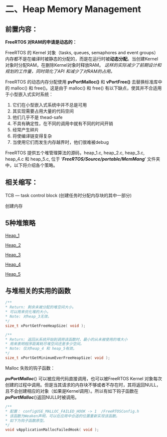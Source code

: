 # 二、Heap Memory Management

## 前置内容：

**FreeRTOS 对RAM的申请是动态的：**

FreeRTOS 的 Kernel 对象（tasks, queues, semaphores and event groups）内存都不是在编译时被静态的分配的，而是在运行时被**动态分配**。当创建Kernel 对象时分配RAM，在删除Kernel对象时释放RAM。 *这样的实际减少了前期设计和规划的工作量，同时简化了API 和减少了对RAM的占用。*

FreeRTOS 的动态内存分配使用 **pvPortMalloc()** 和 **vPortFree()** 去替换标准库中的 malloc() 和 free()。这是由于 malloc() 和 free() 有以下缺点，使其并不合适用于小型嵌入式实时系统：

1. 它们在小型嵌入式系统中并不总是可用
2. 其实现需要占用大量的代码空间
3. 他们几乎不是 thead-safe
4. 不具有确定性，在不同的调用中就有不同的时间开销
5. 经常产生碎片
6. 将使编译链变得复杂
7. 当使用它们而发生内存越界时，他们很难被debug

FreeRTOS 提供五个堆管理算法的源码，heap_1.c, heap_2.c, heap_3.c, heap_4.c 和 heap_5.c, 位于 ‘***FreeRTOS/Source/portable/MemMang***’ 文件夹中，以下将介绍各个策略。

## 相关缩写：

TCB — task control block (创建任务时分配内存块的其中一部分)

创建内存

## 5种堆策略

[Heap_1](%E4%BA%8C%E3%80%81Heap%20Mem%20fed96/Heap_1%205cc21.md)

[Heap_2](%E4%BA%8C%E3%80%81Heap%20Mem%20fed96/Heap_2%20573d0.md)

[Heap_3](%E4%BA%8C%E3%80%81Heap%20Mem%20fed96/Heap_3%20172bf.md)

[Heap_4](%E4%BA%8C%E3%80%81Heap%20Mem%20fed96/Heap_4%206b7e3.md)

[Heap_5](%E4%BA%8C%E3%80%81Heap%20Mem%20fed96/Heap_5%20b6b4b.md)

## 与堆相关的实用的函数

```c
/**
* Return: 剩余未被分配的堆空间大小。
* 可以用来优化堆的大小。
* Note: 对heap_3无效。
*/
size_t xPortGetFreeHeapSize( void );
```

```c
/**
* Return: 返回从系统开始到调用该函数时，最小的从未被使用的堆大小
* 用来表明程序距离耗尽堆空间还差多少空间。
* Note: 仅对heap_4 和 heap_5有效。
*/
size_t xPortGetMinimumEverFreeHeapSize( void );
```

Malloc 失败的钩子函数：

***pvPortMalloc***() 可以被应用代码直接调用，也可以被FreeRTOS Kernel 对象每次创建的过程中调用。但是当其请求的内存块不够或者不存在时，其将返回NULL，且不会创建相应的对象（如果是Kernel调用）。所以有如下钩子函数在***pvPortMalloc***()返回NULL时被调用。

```c
/**
* 配置： configUSE_MALLOC_FAILED_HOOK -> 1  /FreeRTOSConfig.h
* 该函数为Weaken声明，可以在应用中合适的位置重新实现该函数。
* 如下为钩子函数原型。
*/
void vApplicationMallocFailedHook( void );
```